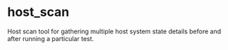 # host_scan
Host scan tool for gathering multiple host system state details before and after running a particular test.

